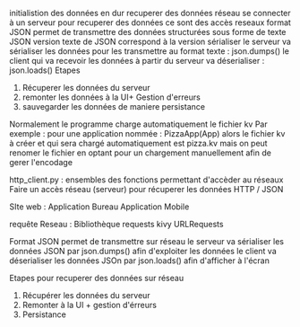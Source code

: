 initialistion des données en dur
recuperer des données réseau
se connecter à un serveur pour recuperer des données
ce sont des accès reseaux
format JSON permet de transmettre des données structurées sous forme de texte JSON
version texte de JSON correspond à la version sérialiser
le serveur va sérialiser les données pour les transmettre au format texte : json.dumps()
le client qui va recevoir les données à partir du serveur va déserialiser : json.loads()
Etapes
1. Récuperer les données du serveur
2. remonter les données à la UI+ Gestion d'erreurs
3. sauvegarder les données de maniere persistance

Normalement le programme charge automatiquement le fichier kv
Par exemple : pour une application nommée : PizzaApp(App) alors le fichier kv à créer et qui sera chargé automatiquement est pizza.kv
mais on peut renomer le fichier en optant pour un chargement manuellement afin de gerer l'encodage


http_client.py : ensembles des fonctions permettant d'accèder au réseaux
Faire un accès réseau (serveur) pour récuperer les données
HTTP / JSON



SIte web :
Application Bureau
Application Mobile

requête Reseau : Bibliothèque requests
kivy URLRequests

Format JSON
permet de transmettre sur réseau
le serveur va sérialiser les données JSON par json.dumps() afin d'exploiter les données
le client va déserialiser les données JSOn par json.loads() afin d'afficher à l'écran

Etapes pour recuperer des données sur réseau
1. Récupérer les données du serveur
2. Remonter à la UI + gestion d'érreurs
3. Persistance
